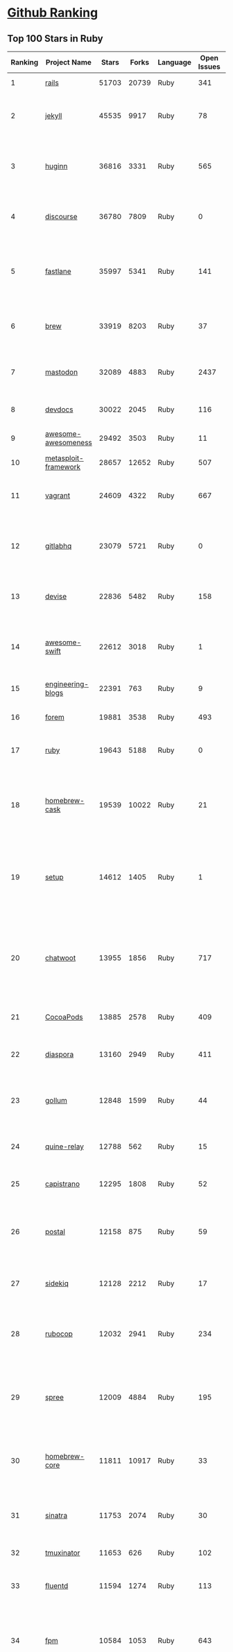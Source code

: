 [Github Ranking](../README.md)
==========

## Top 100 Stars in Ruby

| Ranking | Project Name | Stars | Forks | Language | Open Issues | Description | Last Commit |
| ------- | ------------ | ----- | ----- | -------- | ----------- | ----------- | ----------- |
| 1 | [rails](https://github.com/rails/rails) | 51703 | 20739 | Ruby | 341 | Ruby on Rails | 2022-11-07T01:36:04Z |
| 2 | [jekyll](https://github.com/jekyll/jekyll) | 45535 | 9917 | Ruby | 78 | :globe_with_meridians: Jekyll is a blog-aware static site generator in Ruby | 2022-11-06T14:24:35Z |
| 3 | [huginn](https://github.com/huginn/huginn) | 36816 | 3331 | Ruby | 565 | Create agents that monitor and act on your behalf.  Your agents are standing by! | 2022-11-03T11:37:00Z |
| 4 | [discourse](https://github.com/discourse/discourse) | 36780 | 7809 | Ruby | 0 | A platform for community discussion. Free, open, simple. | 2022-11-07T02:51:30Z |
| 5 | [fastlane](https://github.com/fastlane/fastlane) | 35997 | 5341 | Ruby | 141 | 🚀 The easiest way to automate building and releasing your iOS and Android apps | 2022-11-04T17:54:06Z |
| 6 | [brew](https://github.com/Homebrew/brew) | 33919 | 8203 | Ruby | 37 | 🍺 The missing package manager for macOS (or Linux) | 2022-11-06T14:33:04Z |
| 7 | [mastodon](https://github.com/mastodon/mastodon) | 32089 | 4883 | Ruby | 2437 | Your self-hosted, globally interconnected microblogging community | 2022-11-07T02:57:17Z |
| 8 | [devdocs](https://github.com/freeCodeCamp/devdocs) | 30022 | 2045 | Ruby | 116 | API Documentation Browser | 2022-11-04T22:40:58Z |
| 9 | [awesome-awesomeness](https://github.com/bayandin/awesome-awesomeness) | 29492 | 3503 | Ruby | 11 | A curated list of awesome awesomeness | 2022-11-04T14:12:58Z |
| 10 | [metasploit-framework](https://github.com/rapid7/metasploit-framework) | 28657 | 12652 | Ruby | 507 | Metasploit Framework | 2022-11-06T09:56:21Z |
| 11 | [vagrant](https://github.com/hashicorp/vagrant) | 24609 | 4322 | Ruby | 667 | Vagrant is a tool for building and distributing development environments. | 2022-11-06T03:35:30Z |
| 12 | [gitlabhq](https://github.com/gitlabhq/gitlabhq) | 23079 | 5721 | Ruby | 0 | GitLab CE Mirror \| Please open new issues in our issue tracker on GitLab.com | 2022-11-07T00:08:57Z |
| 13 | [devise](https://github.com/heartcombo/devise) | 22836 | 5482 | Ruby | 158 | Flexible authentication solution for Rails with Warden. | 2022-10-27T00:29:52Z |
| 14 | [awesome-swift](https://github.com/matteocrippa/awesome-swift) | 22612 | 3018 | Ruby | 1 | A collaborative list of awesome Swift libraries and resources. Feel free to contribute! | 2022-11-06T14:01:52Z |
| 15 | [engineering-blogs](https://github.com/kilimchoi/engineering-blogs) | 22391 | 763 | Ruby | 9 | A curated list of engineering blogs | 2022-10-28T14:42:10Z |
| 16 | [forem](https://github.com/forem/forem) | 19881 | 3538 | Ruby | 493 | For empowering community 🌱 | 2022-11-05T14:48:01Z |
| 17 | [ruby](https://github.com/ruby/ruby) | 19643 | 5188 | Ruby | 0 | The Ruby Programming Language [mirror] | 2022-11-07T02:53:11Z |
| 18 | [homebrew-cask](https://github.com/Homebrew/homebrew-cask) | 19539 | 10022 | Ruby | 21 | 🍻 A CLI workflow for the administration of macOS applications distributed as binaries | 2022-11-07T02:29:24Z |
| 19 | [setup](https://github.com/lewagon/setup) | 14612 | 1405 | Ruby | 1 | Setup instructions for Le Wagon's students on their first day of Web Development Bootcamp | 2022-10-18T15:39:52Z |
| 20 | [chatwoot](https://github.com/chatwoot/chatwoot) | 13955 | 1856 | Ruby | 717 | Open-source customer engagement suite, an alternative to Intercom, Zendesk, Salesforce Service Cloud etc. 🔥💬 | 2022-11-07T00:58:15Z |
| 21 | [CocoaPods](https://github.com/CocoaPods/CocoaPods) | 13885 | 2578 | Ruby | 409 | The Cocoa Dependency Manager. | 2022-11-02T05:22:59Z |
| 22 | [diaspora](https://github.com/diaspora/diaspora) | 13160 | 2949 | Ruby | 411 | A privacy-aware, distributed, open source social network. | 2022-11-05T10:10:41Z |
| 23 | [gollum](https://github.com/gollum/gollum) | 12848 | 1599 | Ruby | 44 | A simple, Git-powered wiki with a sweet API and local frontend. | 2022-09-28T09:05:58Z |
| 24 | [quine-relay](https://github.com/mame/quine-relay) | 12788 | 562 | Ruby | 15 | An uroboros program with 100+ programming languages | 2022-10-31T08:24:26Z |
| 25 | [capistrano](https://github.com/capistrano/capistrano) | 12295 | 1808 | Ruby | 52 | Remote multi-server automation tool | 2022-08-07T17:38:32Z |
| 26 | [postal](https://github.com/postalserver/postal) | 12158 | 875 | Ruby | 59 | ✉️ A fully featured open source mail delivery platform for incoming & outgoing e-mail | 2022-10-21T01:23:01Z |
| 27 | [sidekiq](https://github.com/mperham/sidekiq) | 12128 | 2212 | Ruby | 17 | Simple, efficient background processing for Ruby | 2022-11-06T23:04:23Z |
| 28 | [rubocop](https://github.com/rubocop/rubocop) | 12032 | 2941 | Ruby | 234 | A Ruby static code analyzer and formatter, based on the community Ruby style guide. | 2022-11-06T15:19:48Z |
| 29 | [spree](https://github.com/spree/spree) | 12009 | 4884 | Ruby | 195 | Open Source multi-language/multi-currency/multi-store eCommerce platform | 2022-11-06T10:54:51Z |
| 30 | [homebrew-core](https://github.com/Homebrew/homebrew-core) | 11811 | 10917 | Ruby | 33 | 🍻 Default formulae for the missing package manager for macOS (or Linux) | 2022-11-07T03:03:02Z |
| 31 | [sinatra](https://github.com/sinatra/sinatra) | 11753 | 2074 | Ruby | 30 | Classy web-development dressed in a DSL (official / canonical repo) | 2022-10-28T17:45:30Z |
| 32 | [tmuxinator](https://github.com/tmuxinator/tmuxinator) | 11653 | 626 | Ruby | 102 | Manage complex tmux sessions easily | 2022-09-20T16:57:20Z |
| 33 | [fluentd](https://github.com/fluent/fluentd) | 11594 | 1274 | Ruby | 113 | Fluentd: Unified Logging Layer (project under CNCF) | 2022-11-02T05:34:31Z |
| 34 | [fpm](https://github.com/jordansissel/fpm) | 10584 | 1053 | Ruby | 643 | Effing package management! Build packages for multiple platforms (deb, rpm, etc) with great ease and sanity. | 2022-11-07T01:42:55Z |
| 35 | [faker](https://github.com/faker-ruby/faker) | 10475 | 3017 | Ruby | 7 | A library for generating fake data such as names, addresses, and phone numbers. | 2022-11-06T16:46:59Z |
| 36 | [linguist](https://github.com/github/linguist) | 10425 | 3820 | Ruby | 88 | Language Savant. If your repository's language is being reported incorrectly, send us a pull request! | 2022-11-07T01:14:40Z |
| 37 | [Learning-SICP](https://github.com/DeathKing/Learning-SICP) | 9998 | 1482 | Ruby | 1 | MIT视频公开课《计算机程序的构造和解释》中文化项目及课程学习资料搜集。 | 2022-02-27T13:57:02Z |
| 38 | [liquid](https://github.com/Shopify/liquid) | 9886 | 1287 | Ruby | 229 | Liquid markup language. Safe, customer facing template language for flexible web apps.  | 2022-11-02T14:38:36Z |
| 39 | [capybara](https://github.com/teamcapybara/capybara) | 9712 | 1430 | Ruby | 3 | Acceptance test framework for web applications | 2022-11-06T20:52:49Z |
| 40 | [grape](https://github.com/ruby-grape/grape) | 9626 | 1221 | Ruby | 204 | An opinionated framework for creating REST-like APIs in Ruby. | 2022-11-02T18:01:25Z |
| 41 | [octopress](https://github.com/imathis/octopress) | 9358 | 2713 | Ruby | 176 | Octopress is an obsessively designed framework for Jekyll blogging. It’s easy to configure and easy to deploy. Sweet huh? | 2022-05-29T06:22:05Z |
| 42 | [activeadmin](https://github.com/activeadmin/activeadmin) | 9261 | 3313 | Ruby | 323 | The administration framework for Ruby on Rails applications. | 2022-11-07T01:13:19Z |
| 43 | [resque](https://github.com/resque/resque) | 9207 | 1669 | Ruby | 56 | Resque is a Redis-backed Ruby library for creating background jobs, placing them on multiple queues, and processing them later. | 2022-10-24T11:10:18Z |
| 44 | [guides](https://github.com/thoughtbot/guides) | 9173 | 1378 | Ruby | 0 | A guide for programming in style. | 2022-11-04T23:48:58Z |
| 45 | [bourbon](https://github.com/thoughtbot/bourbon) | 9099 | 903 | Ruby | 5 | A Lightweight Sass Tool Set | 2022-08-05T22:56:43Z |
| 46 | [paperclip](https://github.com/thoughtbot/paperclip) | 9066 | 2414 | Ruby | 35 | Easy file attachment management for ActiveRecord | 2022-10-11T23:33:19Z |
| 47 | [carrierwave](https://github.com/carrierwaveuploader/carrierwave) | 8728 | 1632 | Ruby | 141 | Classier solution for file uploads for Rails, Sinatra and other Ruby web frameworks | 2022-11-06T10:03:01Z |
| 48 | [whenever](https://github.com/javan/whenever) | 8640 | 722 | Ruby | 63 | Cron jobs in Ruby | 2022-03-08T15:46:17Z |
| 49 | [remote-working](https://github.com/greatghoul/remote-working) | 8409 | 768 | Ruby | 0 | 收集整理远程工作相关的资料 | 2022-11-04T14:34:23Z |
| 50 | [kaminari](https://github.com/kaminari/kaminari) | 8306 | 1078 | Ruby | 41 | ⚡ A Scope & Engine based, clean, powerful, customizable and sophisticated paginator for Ruby webapps | 2022-09-04T14:57:01Z |
| 51 | [simple_form](https://github.com/heartcombo/simple_form) | 8039 | 1315 | Ruby | 20 | Forms made easy for Rails! It's tied to a simple DSL, with no opinion on markup. | 2022-10-14T12:14:02Z |
| 52 | [pundit](https://github.com/varvet/pundit) | 7792 | 601 | Ruby | 11 | Minimal authorization through OO design and pure Ruby classes | 2022-11-06T04:55:46Z |
| 53 | [rails_admin](https://github.com/railsadminteam/rails_admin) | 7692 | 2246 | Ruby | 172 | RailsAdmin is a Rails engine that provides an easy-to-use interface for managing your data | 2022-11-06T09:13:51Z |
| 54 | [factory_bot](https://github.com/thoughtbot/factory_bot) | 7645 | 2609 | Ruby | 28 | A library for setting up Ruby objects as test data. | 2022-10-25T22:09:48Z |
| 55 | [omniauth](https://github.com/omniauth/omniauth) | 7609 | 992 | Ruby | 85 | OmniAuth is a flexible authentication system utilizing Rack middleware. | 2022-10-13T14:14:08Z |
| 56 | [puma](https://github.com/puma/puma) | 7237 | 1358 | Ruby | 49 | A Ruby/Rack web server built for parallelism | 2022-11-05T02:32:32Z |
| 57 | [jazzy](https://github.com/realm/jazzy) | 7190 | 405 | Ruby | 102 | Soulful docs for Swift & Objective-C | 2022-10-19T10:17:10Z |
| 58 | [wpscan](https://github.com/wpscanteam/wpscan) | 7095 | 1159 | Ruby | 35 | WPScan WordPress security scanner. Written for security professionals and blog maintainers to test the security of their WordPress websites. | 2022-10-31T23:32:25Z |
| 59 | [how-to-contribute-to-open-source](https://github.com/freeCodeCamp/how-to-contribute-to-open-source) | 7073 | 1547 | Ruby | 29 | A guide to contributing to open source | 2022-11-05T14:23:54Z |
| 60 | [chef](https://github.com/chef/chef) | 7048 | 2569 | Ruby | 361 | Chef Infra, a powerful automation platform that transforms infrastructure into code automating how infrastructure is configured, deployed and managed across any environment, at any scale | 2022-11-04T19:30:21Z |

